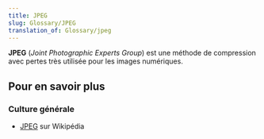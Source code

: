 ```yaml
---
title: JPEG
slug: Glossary/JPEG
translation_of: Glossary/jpeg
---
```


**JPEG** (_Joint Photographic Experts Group_) est une méthode de compression avec pertes très utilisée pour les images numériques.

## Pour en savoir plus

### Culture générale

- [JPEG](https://fr.wikipedia.org/wiki/JPEG) sur Wikipédia
